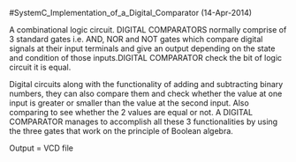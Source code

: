 #SystemC_Implementation_of_a_Digital_Comparator (14-Apr-2014)

A combinational logic circuit. DIGITAL COMPARATORS normally comprise of 3 standard gates i.e. AND, NOR and NOT  gates which compare digital signals at their input terminals and give an output depending on the state and condition of those inputs.DIGITAL COMPARATOR check the bit of logic circuit it is equal. 

Digital circuits along with the functionality of adding and subtracting binary numbers, they can also compare them and check whether the value at one input is greater or smaller than the value at the second input. Also comparing to see whether the 2 values are equal or not. A DIGITAL COMPARATOR manages to accomplish all these 3 functionalities by using the three gates that work on the principle of Boolean algebra.  

Output = VCD file
